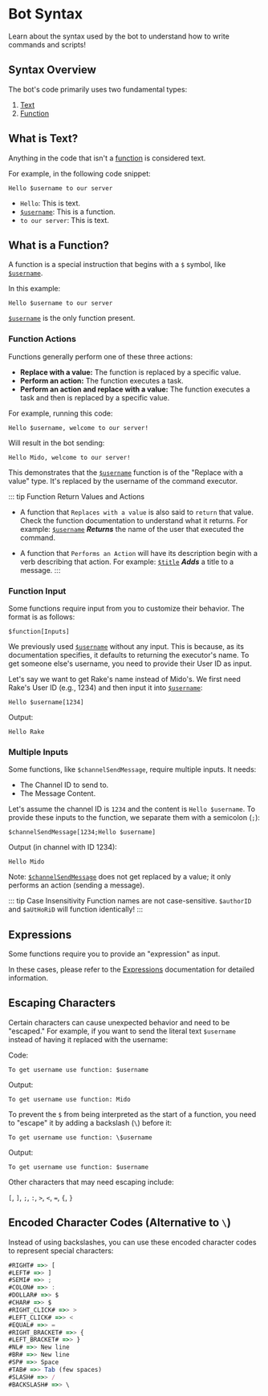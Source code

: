 # Bot Syntax

Learn about the syntax used by the bot to understand how to write commands and scripts!

## Syntax Overview

The bot's code primarily uses two fundamental types:

1.  [Text](#what-is-text)
2.  [Function](#what-is-a-function)

## What is Text?

Anything in the code that isn't a [function](#what-is-a-function) is considered text.

For example, in the following code snippet:

```
Hello $username to our server
```

*   `Hello`: This is text.
*   [`$username`](../Member/username.md): This is a function.
*   `to our server`: This is text.

## What is a Function?

A function is a special instruction that begins with a `$` symbol, like [`$username`](../Member/username.md).

In this example:

```
Hello $username to our server
```

[`$username`](../Member/username.md) is the only function present.

### Function Actions

Functions generally perform one of these three actions:

*   **Replace with a value:** The function is replaced by a specific value.
*   **Perform an action:** The function executes a task.
*   **Perform an action and replace with a value:** The function executes a task and then is replaced by a specific value.

For example, running this code:

```
Hello $username, welcome to our server!
```

Will result in the bot sending:

```
Hello Mido, welcome to our server!
```

This demonstrates that the [`$username`](../Member/username.md) function is of the "Replace with a value" type. It's replaced by the username of the command executor.

::: tip Function Return Values and Actions

*   A function that `Replaces with a value` is also said to `return` that value. Check the function documentation to understand what it returns. For example:
    [`$username`](../Member/username.md) ***Returns*** the name of the user that executed the command.

*   A function that `Performs an Action` will have its description begin with a verb describing that action. For example:
    [`$title`](../Embed/title.md) ***Adds*** a title to a message.
:::

### Function Input

Some functions require input from you to customize their behavior. The format is as follows:

```
$function[Inputs]
```

We previously used [`$username`](../Member/username.md) without any input. This is because, as its documentation specifies, it defaults to returning the executor's name.  To get someone else's username, you need to provide their User ID as input.

Let's say we want to get Rake's name instead of Mido's. We first need Rake's User ID (e.g., 1234) and then input it into [`$username`](../Member/username.md):

```
Hello $username[1234]
```

Output:

```
Hello Rake
```

### Multiple Inputs

Some functions, like `$channelSendMessage`, require multiple inputs.  It needs:

*   The Channel ID to send to.
*   The Message Content.

Let's assume the channel ID is `1234` and the content is `Hello $username`.  To provide these inputs to the function, we separate them with a semicolon (`;`):

```
$channelSendMessage[1234;Hello $username]
```

Output (in channel with ID 1234):

```
Hello Mido
```

Note:  [`$channelSendMessage`](../Message/channelSendMessage.md) does not get replaced by a value; it only performs an action (sending a message).

::: tip Case Insensitivity
Function names are not case-sensitive.  `$authorID` and `$aUtHoRiD` will function identically!
:::

## Expressions

Some functions require you to provide an "expression" as input.

In these cases, please refer to the [Expressions](../CodeReferences/ref.expression.md) documentation for detailed information.

## Escaping Characters

Certain characters can cause unexpected behavior and need to be "escaped." For example, if you want to send the literal text `$username` instead of having it replaced with the username:

Code:

```
To get username use function: $username
```

Output:

```
To get username use function: Mido
```

To prevent the `$` from being interpreted as the start of a function, you need to "escape" it by adding a backslash (`\`) before it:

```
To get username use function: \$username
```

Output:

```
To get username use function: $username
```

Other characters that may need escaping include:

`[`, `]`, `;`, `:`, `>`, `<`, `=`, `{`, `}`

## Encoded Character Codes (Alternative to `\`)

Instead of using backslashes, you can use these encoded character codes to represent special characters:

```js
#RIGHT# =>> [
#LEFT# =>> ]
#SEMI# =>> ;
#COLON# =>> :
#DOLLAR# =>> $
#CHAR# =>> $
#RIGHT_CLICK# =>> >
#LEFT_CLICK# =>> <
#EQUAL# =>> =
#RIGHT_BRACKET# =>> {
#LEFT_BRACKET# =>> }
#NL# =>> New line
#BR# =>> New line
#SP# =>> Space
#TAB# =>> Tab (few spaces)
#SLASH# =>> /
#BACKSLASH# =>> \
```